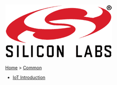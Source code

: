 ![Silicon Labs](images/logo.png)
--------------------------------------------------------
[Home](Home) > [Common](Common)

* [IoT Introduction](IoT-Introduction)
